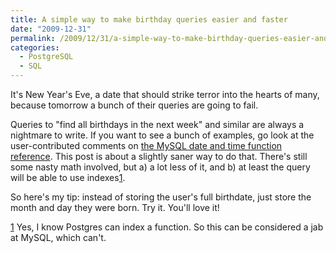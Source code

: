 ```yaml
---
title: A simple way to make birthday queries easier and faster
date: "2009-12-31"
permalink: /2009/12/31/a-simple-way-to-make-birthday-queries-easier-and-faster/
categories:
  - PostgreSQL
  - SQL
---
```

It's New Year's Eve, a date that should strike terror into the hearts of many, because tomorrow a bunch of their queries are going to fail.

Queries to "find all birthdays in the next week" and similar are always a nightmare to write. If you want to see a bunch of examples, go look at the user-contributed comments on [the MySQL date and time function reference][1]. This post is about a slightly saner way to do that. There's still some nasty math involved, but a) a lot less of it, and b) at least the query will be able to use indexes[1].

So here's my tip: instead of storing the user's full birthdate, just store the month and day they were born. Try it. You'll love it!

[1] Yes, I know Postgres can index a function. So this can be considered a jab at MySQL, which can't.

 [1]: http://dev.mysql.com/doc/refman/5.1/en/date-and-time-functions.html
